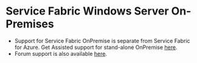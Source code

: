<properties
	pageTitle="Service Fabric Windows Server On-Premises"
	description="Service Fabric Windows Server On-Premises"
	service="microsoft.servicefabric"
	resource="clusters"
	authors="aashu"
	displayOrder=""
	selfHelpType="generic"
	supportTopicIds="32558805"
	resourceTags=""
	productPesIds="15842"
	cloudEnvironments="public, MoonCake, Fairfax"
	articleId="ff44e7a2-73f6-4f2a-bbc9-1fa9f81a321f"
	ownershipId="Compute_ServiceFabric"
/>

# Service Fabric Windows Server On-Premises

* Support for Service Fabric OnPremise is separate from Service Fabric for Azure. Get Assisted support for stand-alone OnPremise [here](http://support.microsoft.com/oas/default.aspx?prid=16146).<br>
* Forum support is also available [here](https://social.msdn.microsoft.com/Forums/azure/home?forum=AzureServiceFabric).